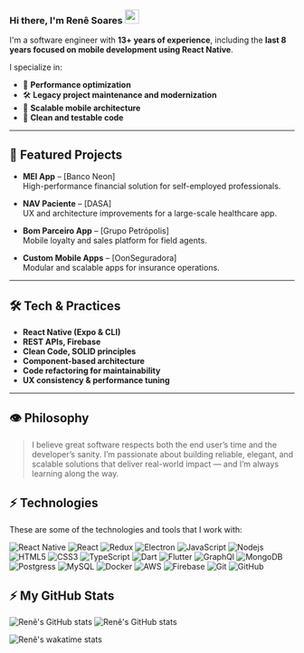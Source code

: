 
### Hi there, I'm Renê Soares <img src="https://media.giphy.com/media/hvRJCLFzcasrR4ia7z/giphy.gif" width="25px">

I'm a software engineer with **13+ years of experience**, including the **last 8 years focused on mobile development using React Native**.

I specialize in:

- 🔧 **Performance optimization**
- 🛠️ **Legacy project maintenance and modernization**
- 🧱 **Scalable mobile architecture**
- 🧪 **Clean and testable code**

---

## 🚀 Featured Projects

- **MEI App** – [Banco Neon]  
  High-performance financial solution for self-employed professionals.

- **NAV Paciente** – [DASA]  
  UX and architecture improvements for a large-scale healthcare app.

- **Bom Parceiro App** – [Grupo Petrópolis]  
  Mobile loyalty and sales platform for field agents.

- **Custom Mobile Apps** – [OonSeguradora]  
  Modular and scalable apps for insurance operations.

---

## 🛠️ Tech & Practices

- **React Native (Expo & CLI)**
- **REST APIs, Firebase**
- **Clean Code, SOLID principles**
- **Component-based architecture**
- **Code refactoring for maintainability**
- **UX consistency & performance tuning**

---

## 👁 Philosophy

> I believe great software respects both the end user’s time and the developer’s sanity. I’m passionate about building reliable, elegant, and scalable solutions that deliver real-world impact — and I’m always learning along the way.


## ⚡ Technologies

These are some of the technologies and tools that I work with:

![React Native](https://img.shields.io/badge/-React%20Native-2496ED?style=flat-square&logo=react&logoColor=white)
![React](https://img.shields.io/badge/-React-007396?style=flat-square&logo=react&logoColor=white)
![Redux](https://img.shields.io/badge/-Redux-4479A1?style=flat-square&logo=redux)
![Electron](https://img.shields.io/badge/-Electron-2f3241?style=flat-square&logo=electron&logoColor=74b1be)
![JavaScript](https://img.shields.io/badge/-JavaScript-black?style=flat-square&logo=javascript)
![Nodejs](https://img.shields.io/badge/-Nodejs-339933?style=flat-square&logo=Node.js&logoColor=white)
![HTML5](https://img.shields.io/badge/-HTML5-E34F26?style=flat-square&logo=html5&logoColor=white)
![CSS3](https://img.shields.io/badge/-CSS3-1572B6?style=flat-square&logo=css3)
![TypeScript](https://img.shields.io/badge/-TypeScript-007ACC?style=flat-square&logo=typescript&logoColor=white)
![Dart](https://img.shields.io/badge/-Dart-000080?style=flat-square&logo=Dart)
![Flutter](https://img.shields.io/badge/-Flutter-ff6f00?tyle=flat-square&logo=Flutter)
![GraphQl](https://img.shields.io/badge/-Graphql-181717?style=flat-square&logo=graphql)
![MongoDB](https://img.shields.io/badge/-MongoDB-black?style=flat-square&logo=mongodb)
![Postgress](https://img.shields.io/badge/PostgreSQL-316192?style=flat-square&logo=postgresql&logoColor=white)
![MySQL](https://img.shields.io/badge/-MySQL-4479A1?style=flat-square&logo=mysql&logoColor=white)
![Docker](https://img.shields.io/badge/-Docker-2496ED?style=flat-square&logo=docker&logoColor=white)
![AWS](https://img.shields.io/badge/Amazon_AWS-232F3E?style=flat-square&logo=amazon-aws&logoColor=white)
![Firebase](https://img.shields.io/badge/Firebase-ffca28?style=flat-square&logo=Firebase&logoColor=black)
![Git](https://img.shields.io/badge/-Git-black?style=flat-square&logo=git)
![GitHub](https://img.shields.io/badge/-GitHub-181717?style=flat-square&logo=github)

## ⚡ My GitHub Stats

![Renê's GitHub stats](https://personal-github-stats-8tkmrsfp9-buzato.vercel.app/api?username=renesoaresse&count_private=true&show_icons=true&theme=gotham&include_all_commits=true&hide=stars)
![Renê's GitHub stats](https://personal-github-stats-8tkmrsfp9-buzato.vercel.app/api/top-langs/?username=renesoaresse&langs_count=6&layout=compact&theme=gotham)

![Renê's wakatime stats](https://github-readme-stats.vercel.app/api/wakatime?username=renesoares&theme=gotham)
